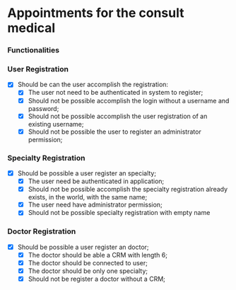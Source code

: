 # Appointments for the consult medical

### **Functionalities**


### **User Registration**

  - [x] Should be can the user accomplish the registration:
    - [x] The user not need to be authenticated in system to register;
    - [x] Should not be possible accomplish the login without a username and password;
    - [x] Should not be possible accomplish the user registration of an existing username;
    - [x] Should not be possible the user to register an administrator permission;

### **Specialty Registration**

  - [x] Should be possible a user register an specialty;
    - [x] The user need be authenticated in application;
    - [x] Should not be possible accomplish the specialty registration already exists, in the world, with the same name;
    - [x] The user need have administrator permission;
    - [x] Should not be possible specialty registration with empty name

### **Doctor Registration**

  - [x] Should be possible a user register an doctor;
    - [x] The doctor should be able a CRM with length 6;
    - [x] The doctor should be connected to user;
    - [x] The doctor should be only one specialty;
    - [x] Should not be register a doctor without a CRM;
